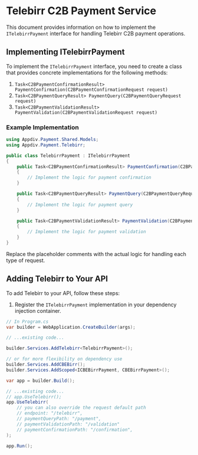 # Telebirr C2B Payment Service

This document provides information on how to implement the `ITelebirrPayment` interface for handling Telebirr C2B payment operations.

## Implementing ITelebirrPayment

To implement the `ITelebirrPayment` interface, you need to create a class that provides concrete implementations for the following methods:

1. `Task<C2BPaymentConfirmationResult> PaymentConfirmation(C2BPaymentConfirmationRequest request)`
2. `Task<C2BPaymentQueryResult> PaymentQuery(C2BPaymentQueryRequest request)`
3. `Task<C2BPaymentValidationResult> PaymentValidation(C2BPaymentValidationRequest request)`

### Example Implementation

```csharp
using Appdiv.Payment.Shared.Models;
using Appdiv.Payment.Telebirr;

public class TelebirrPayment : ITelebirrPayment
{
    public Task<C2BPaymentConfirmationResult> PaymentConfirmation(C2BPaymentConfirmationRequest request)
    {
        // Implement the logic for payment confirmation
    }

    public Task<C2BPaymentQueryResult> PaymentQuery(C2BPaymentQueryRequest request)
    {
        // Implement the logic for payment query
    }

    public Task<C2BPaymentValidationResult> PaymentValidation(C2BPaymentValidationRequest request)
    {
        // Implement the logic for payment validation
    }
}
```

Replace the placeholder comments with the actual logic for handling each type of request.

## Adding Telebirr to Your API

To add Telebirr to your API, follow these steps:

1. Register the `ITelebirrPayment` implementation in your dependency injection container.

```csharp
// In Program.cs
var builder = WebApplication.CreateBuilder(args);

// ...existing code...

builder.Services.AddTelebirr<TelebirrPayment>();

// or for more flexibility on dependency use
builder.Services.AddCBEBirr();
builder.Services.AddScoped<ICBEBirrPayment, CBEBirrPayment>();

var app = builder.Build();

// ...existing code...
// app.UseTelebirr();
app.UseTelebirr(
    // you can also override the request default path
    // endpoint: "/telebirr",
    // paymentQueryPath: "/payment",
    // paymentValidationPath: "/validation"
    // paymentConfirmationPath: "/confirmation",
);

app.Run();
```
